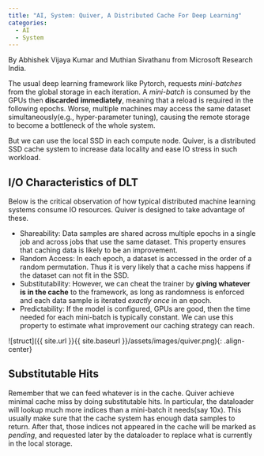 ```yaml
---
title: "AI, System: Quiver, A Distributed Cache For Deep Learning"
categories:
  - AI
  - System
---
```


By Abhishek Vijaya Kumar and Muthian Sivathanu from Microsoft Research India. 

The usual deep learning framework like Pytorch, requests *mini-batches* from the global storage in each iteration. A *mini-batch* is consumed by the GPUs then **discarded immediately**, meaning that a reload is required in the following epochs. Worse, multiple machines may access the same dataset simultaneously(e.g., hyper-parameter tuning), causing the remote storage to become a bottleneck of the whole system.

But we can use the local SSD in each compute node. Quiver, is a distributed SSD cache system to increase data locality and ease IO stress in such workload.

## I/O Characteristics of DLT

Below is the critical observation of how typical distributed machine learning systems consume IO resources. Quiver is designed to take advantage of these.

* Shareability: Data samples are shared across multiple epochs in a single job and across jobs that use the same dataset. This property ensures that caching data is likely to be an improvement.
* Random Access: In each epoch, a dataset is accessed in the order of a random permutation. Thus it is very likely that a cache miss happens if the dataset can not fit in the SSD.
* Substitutability: However, we can cheat the trainer by **giving whatever is in the cache** to the framework, as long as randomness is enforced and each data sample is iterated *exactly once* in an epoch. 
* Predictability: If the model is configured, GPUs are good, then the time needed for each mini-batch is typically constant. We can use this property to estimate what improvement our caching strategy can reach.

![struct]({{ site.url }}{{ site.baseurl }}/assets/images/quiver.png){: .align-center}

## Substitutable Hits

Remember that we can feed whatever is in the cache. Quiver achieve minimal cache miss by doing substitutable hits. In particular, the dataloader will lookup much more indices than a mini-batch it needs(say 10x). This usually make sure that the cache system has enough data samples to return. After that, those indices not appeared in the cache will be marked as *pending*, and requested later by the dataloader to replace what is currently in the local storage.